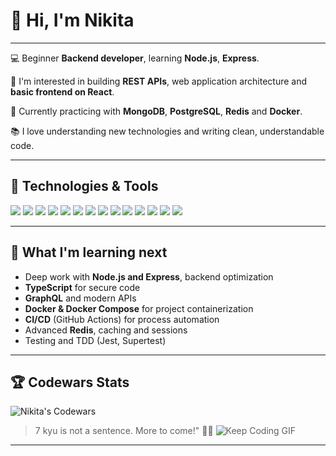 # 👋 Hi, I'm Nikita
---
💻 Beginner **Backend developer**, learning **Node.js**, **Express**.

🚀 I'm interested in building **REST APIs**, web application architecture and **basic frontend on React**.

🌱 Currently practicing with **MongoDB**, **PostgreSQL**, **Redis** and **Docker**.

📚 I love understanding new technologies and writing clean, understandable code.

---

## 🔧 Technologies & Tools
![](https://img.shields.io/badge/JavaScript-F7DF1E?style=flat&logo=javascript&logoColor=black)
![](https://img.shields.io/badge/Node%2Ejs-339933?style=flat&logo=node.js&logoColor=white) ![](https://img.shields.io/badge/Express-000000?style=flat&logo=express&logoColor=white) ![](https://img.shields.io/badge/React_(basic)-61DAFB?style=flat&logo=react&logoColor=black)
![](https://img.shields.io/badge/MongoDB-47A248?style=flat&logo=mongodb&logoColor=white) ![](https://img.shields.io/badge/PostgreSQL-336791?style=flat&logo=postgresql&logoColor=white)
![](https://img.shields.io/badge/Redis-D32F2F?style=flat&logo=redis&logoColor=white)
![](https://img.shields.io/badge/Git-F05032?style=flat&logo=git&logoColor=white)
![](https://img.shields.io/badge/Postman-FF6C37?style=flat&logo=postman&logoColor=white)
![](https://img.shields.io/badge/Docker-2496ED?style=flat&logo=docker&logoColor=white)
![](https://img.shields.io/badge/Jest-C21325?style=flat&logo=jest&logoColor=white)
![](https://img.shields.io/badge/JWT-000000?style=flat&logo=json-web-tokens&logoColor=white)
![](https://img.shields.io/badge/OS-Windows-0078D6?style=flat&logo=windows&logoColor=white)
![](https://img.shields.io/badge/VS_Code-007ACC?style=flat&logo=visual-studio-code&logoColor=white)

---
## 🌱 What I'm learning next
- Deep work with **Node.js and Express**, backend optimization
- **TypeScript** for secure code
- **GraphQL** and modern APIs
- **Docker & Docker Compose** for project containerization
- **CI/CD** (GitHub Actions) for process automation
- Advanced **Redis**, caching and sessions
- Testing and TDD (Jest, Supertest)
---
## 🏆 Codewars Stats
![Nikita's Codewars](https://www.codewars.com/users/winston1311/badges/large) 
>7 kyu is not a sentence. More to come!" 🚀💪
![Keep Coding GIF](https://media2.giphy.com/media/v1.Y2lkPTc5MGI3NjExa3FkamV2YjQzZTF4YnJhYnZ6MWppYmEyaWJ1eGo2eXJ1eWFyejUzMSZlcD12MV9pbnRlcm5hbF9naWZfYnlfaWQmY3Q9Zw/lW6YSh8LVkaUhNnIfi/giphy.gif)
---


